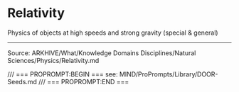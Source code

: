 # Relativity

Physics of objects at high speeds and strong gravity (special & general)

---
Source: ARKHIVE/What/Knowledge Domains Disciplines/Natural Sciences/Physics/Relativity.md

/// === PROPROMPT:BEGIN ===
see: MIND/ProPrompts/Library/DOOR-Seeds.md
/// === PROPROMPT:END ===
